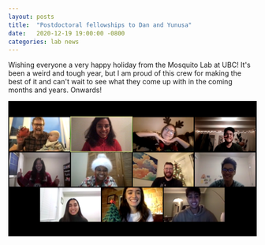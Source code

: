 ```yaml
---
layout: posts
title:  "Postdoctoral fellowships to Dan and Yunusa"
date:   2020-12-19 19:00:00 -0800
categories: lab news
---
```


Wishing everyone a very happy holiday from the Mosquito Lab at UBC!  It's been a weird and tough year, but I am proud of this crew for making the best of it and can't wait to see what they come up with in the coming months and years.  Onwards!

![holiday cheer][holiday2020]



[holiday2020]: /assets/images/holiday2020.png "Holiday Cheer, 2020"
